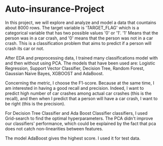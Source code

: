 # Auto-insurance-Project


In this project, we will explore and analyze and model a data that countains about 8000 rows. 
The target variable is 'TARGET_FLAG' which is a categorical variable that has two possible values '0' or '1'. '1' Means that 
the person was in a car crash, and '0' means that the person was not in a car crash. 
This is a classification problem that aims to predict if a person will crash its car or not. 

After EDA and preprocessing data, I trained many classifications model with and then without using PCA. The models that have been used are:
Logistic Regression, Support Vector Classifier, Decision Tree, Random Forest, Gaussian Naive Bayes, XGBOOST and AdaBoost. 

Concerning the metric, I choose the F1-score. Because at the same time, I am interested in having a good recall and precision. Indeed, I want to predict high number of car crashes among actual car crashes (this is the recall), and then when I predict that a person will 
have a car crash, I want to be right (this is the precision).

For Decision Tree Classifier and Ada Boost Classifier classifiers, I used Grid-search to find the optimal hyperparameters.  The PCA didn't improve our classifiers' performance, which could be explained by the fact that pca does not catch non-linearities between features. 
                                                                     
The model AdaBoost gives the highest score. I used it for test data. 
